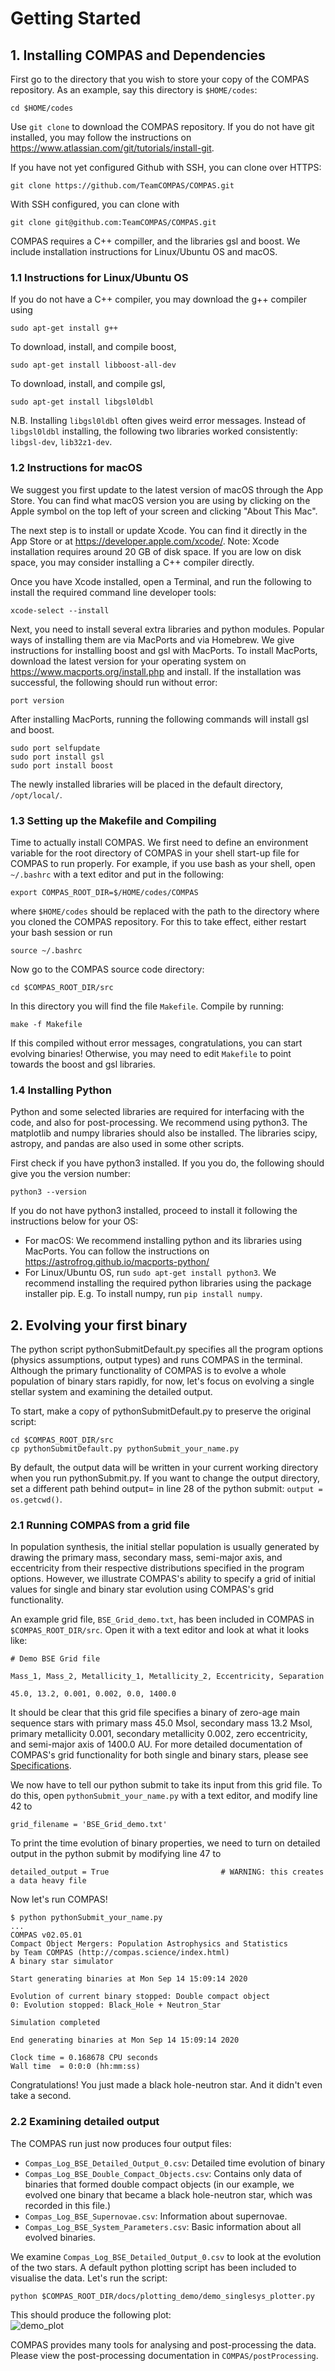 [//]: ## (grip -b getting_started.md)


# Getting Started

## 1. Installing COMPAS and Dependencies
First go to the directory that you wish to store your copy of the COMPAS repository. As an example, say this directory is `$HOME/codes`:

    cd $HOME/codes

 Use `git clone` to download the COMPAS repository. If you do not have git installed, you may follow the instructions on https://www.atlassian.com/git/tutorials/install-git.
 
 If you have not yet configured Github with SSH, you can clone over HTTPS:

    git clone https://github.com/TeamCOMPAS/COMPAS.git

With SSH configured, you can clone with

    git clone git@github.com:TeamCOMPAS/COMPAS.git

COMPAS requires a C++ compiller, and the libraries gsl and boost. We include installation instructions for Linux/Ubuntu OS and macOS. 

### 1.1 Instructions for Linux/Ubuntu OS
[//]: ## (Jeff, Reinhold and other Linux/Ubuntu users should check if instructions are correct)
If you do not have a C++ compiler, you may download the g++ compiler using

    sudo apt-get install g++

To download, install, and compile boost,

    sudo apt-get install libboost-all-dev

To download, install, and compile gsl,

    sudo apt-get install libgsl0ldbl

[//]: ## (What is this?)

N.B. Installing `libgsl0ldbl` often gives weird error messages. Instead of `libgsl0ldbl` installing, the following two libraries worked consistently: `libgsl-dev`, `lib32z1-dev`.

### 1.2 Instructions for macOS
[//]: ## (Ilya, Floor, Alejandro, and other Mac users should check if instructions are correct)
We suggest you first update to the latest version of macOS through the App Store. You can find what macOS version you are using by clicking on the Apple symbol on the top left of your screen and clicking "About This Mac".

The next step is to install or update Xcode. You can find it directly in the App Store or at https://developer.apple.com/xcode/. Note: Xcode installation requires around 20 GB of disk space. If you are low on disk space, you may consider installing a C++ compiler directly.
 
Once you have Xcode installed, open a Terminal, and run the following to install the required command line developer tools:

[//]: ## (Not sure if this still works)
 
    xcode-select --install

Next, you need to install several extra libraries and python modules. Popular ways of installing them are via MacPorts and via Homebrew. We give instructions for installing boost and gsl with MacPorts. To install MacPorts, download the latest version for your operating system on https://www.macports.org/install.php and install. If the installation was successful, the following should run without error:

    port version

After installing MacPorts, running the following commands will install gsl and boost.

    sudo port selfupdate
    sudo port install gsl
    sudo port install boost

The newly installed libraries will be placed in the default directory, `/opt/local/`.

### 1.3 Setting up the Makefile and Compiling
Time to actually install COMPAS. We first need to define an environment variable for the root directory of COMPAS in your shell start-up file for COMPAS to run properly. For example, if you use bash as your shell, open `~/.bashrc` with a text editor and put in the following:

    export COMPAS_ROOT_DIR=$/HOME/codes/COMPAS

where `$HOME/codes` should be replaced with the path to the directory where you cloned the COMPAS repository. For this to take effect, either restart your bash session or run

    source ~/.bashrc
    
Now go to the COMPAS source code directory:

    cd $COMPAS_ROOT_DIR/src

In this directory you will find the file `Makefile`. Compile by running:

    make -f Makefile

If this compiled without error messages, congratulations, you can start evolving binaries! Otherwise, you may need to edit `Makefile` to point towards the boost and gsl libraries.

### 1.4 Installing Python
Python and some selected libraries are required for interfacing with the code, and also for post-processing. We recommend using python3. The matplotlib and numpy libraries should also be installed. The libraries scipy, astropy, and pandas are also used in some other scripts.

First check if you have python3 installed. If you you do, the following should give you the version number:

    python3 --version

If you do not have python3 installed, proceed to install it following the instructions below for your OS:

* For macOS: We recommend installing python and its libraries using MacPorts. You can follow the instructions on https://astrofrog.github.io/macports-python/
* For Linux/Ubuntu OS, run `sudo apt-get install python3`. We recommend installing the required python libraries using the package installer pip. E.g. To install numpy, run `pip install numpy`.


## 2. Evolving your first binary
The python script pythonSubmitDefault.py specifies all the program options (physics assumptions, output types) and runs COMPAS in the terminal. Although the primary functionality of COMPAS is to evolve a whole population of binary stars rapidly, for now, let's focus on evolving a single stellar system and examining the detailed output.

To start, make a copy of pythonSubmitDefault.py to preserve the original script:

    cd $COMPAS_ROOT_DIR/src
    cp pythonSubmitDefault.py pythonSubmit_your_name.py

By default, the output data will be written in your current working directory when you run pythonSubmit.py. If you want to change the output directory, set a different path behind output= in line 28 of the python submit: `output = os.getcwd()`.

### 2.1 Running COMPAS from a grid file
In population synthesis, the initial stellar population is usually generated by drawing the primary mass, secondary mass, semi-major axis, and eccentricity from their respective distributions specified in the program options. However, we illustrate COMPAS's ability to specify a grid of initial values for single and binary star evolution using COMPAS's grid functionality.

An example grid file, `BSE_Grid_demo.txt`, has been included in COMPAS in `$COMPAS_ROOT_DIR/src`. Open it with a text editor and look at what it looks like:

    # Demo BSE Grid file

    Mass_1, Mass_2, Metallicity_1, Metallicity_2, Eccentricity, Separation
    
    45.0, 13.2, 0.001, 0.002, 0.0, 1400.0


It should be clear that this grid file specifies a binary of zero-age main sequence stars with primary mass 45.0 Msol, secondary mass 13.2 Msol, primary metallicity 0.001, secondary metallicity 0.002, zero eccentricity, and semi-major axis of 1400.0 AU. For more detailed documentation of COMPAS's grid functionality for both single and binary stars, please see [Specifications](https://github.com/TeamCOMPAS/COMPAS/tree/master/docs/COMPAS_Doc.pdf).

We now have to tell our python submit to take its input from this grid file. To do this, open `pythonSubmit_your_name.py` with a text editor, and modify line 42 to

    grid_filename = 'BSE_Grid_demo.txt'

To print the time evolution of binary properties, we need to turn on detailed output in the python submit by modifying line 47 to

    detailed_output = True                         # WARNING: this creates a data heavy file

Now let's run COMPAS!

    $ python pythonSubmit_your_name.py
    ...
    COMPAS v02.05.01
    Compact Object Mergers: Population Astrophysics and Statistics 
    by Team COMPAS (http://compas.science/index.html)
    A binary star simulator

    Start generating binaries at Mon Sep 14 15:09:14 2020

    Evolution of current binary stopped: Double compact object
    0: Evolution stopped: Black_Hole + Neutron_Star

    Simulation completed

    End generating binaries at Mon Sep 14 15:09:14 2020

    Clock time = 0.168678 CPU seconds
    Wall time  = 0:0:0 (hh:mm:ss)

Congratulations! You just made a black hole-neutron star. And it didn't even take a second.


### 2.2 Examining detailed output
The COMPAS run just now produces four output files:

* `Compas_Log_BSE_Detailed_Output_0.csv`: Detailed time evolution of binary
* `Compas_Log_BSE_Double_Compact_Objects.csv`: Contains only data of binaries that formed double compact objects (in our example, we evolved one binary that became a black hole-neutron star, which was recorded in this file.)
* `Compas_Log_BSE_Supernovae.csv`: Information about supernovae.
* `Compas_Log_BSE_System_Parameters.csv`: Basic information about all evolved binaries.

We examine `Compas_Log_BSE_Detailed_Output_0.csv` to look at the evolution of the two stars. A default python plotting script has been included to visualise the data. Let's run the script:

    python $COMPAS_ROOT_DIR/docs/plotting_demo/demo_singlesys_plotter.py

This should produce the following plot:  
![demo_plot](plotting_demo/demo_plot.png)

COMPAS provides many tools for analysing and post-processing the data. Please view the post-processing documentation in `COMPAS/postProcessing`. 





